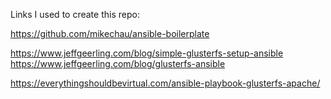 

Links I used to create this repo:

https://github.com/mikechau/ansible-boilerplate

https://www.jeffgeerling.com/blog/simple-glusterfs-setup-ansible
https://www.jeffgeerling.com/blog/glusterfs-ansible

https://everythingshouldbevirtual.com/ansible-playbook-glusterfs-apache/
